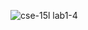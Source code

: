 ![cse-15l lab1-4](https://user-images.githubusercontent.com/129816454/230737693-48309cfb-1a95-48d0-b301-831d2ce4823a.png)
